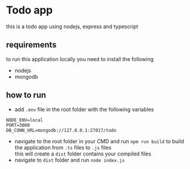 # Todo app
this is a todo app using nodejs, express and typescript

## requirements
to run this application locally you need to install the following
- nodejs
- mongodb

## how to run
- add `.env` file in the root folder with the following variables
```
NODE_ENV=local
PORT=3000
DB_CONN_URL=mongodb://127.0.0.1:27017/todo
```
- navigate to the root folder in your CMD and run `npm run build` to build the application from `.ts` files to `.js` files \
this will create a `dist` folder contains your compiled files
- navigate to `dist` folder and run `node index.js`
